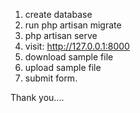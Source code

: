 1. create database
2. run php artisan migrate
3. php artisan serve
4. visit: http://127.0.0.1:8000
5. download sample file
6. upload sample file 
7. submit form.

Thank you....
